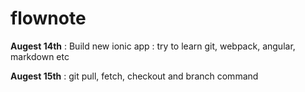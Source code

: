 # flownote

**Augest 14th**
: Build new ionic app
: try to learn git, webpack, angular, markdown etc

**Augest 15th**
: git pull, fetch, checkout and branch command
